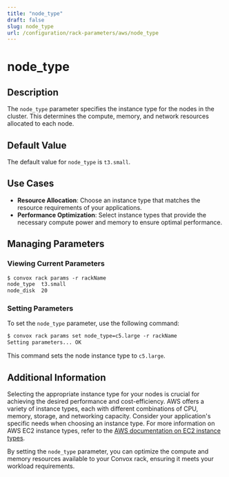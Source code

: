 ```yaml
---
title: "node_type"
draft: false
slug: node_type
url: /configuration/rack-parameters/aws/node_type
---
```


# node_type

## Description
The `node_type` parameter specifies the instance type for the nodes in the cluster. This determines the compute, memory, and network resources allocated to each node.

## Default Value
The default value for `node_type` is `t3.small`.

## Use Cases
- **Resource Allocation**: Choose an instance type that matches the resource requirements of your applications.
- **Performance Optimization**: Select instance types that provide the necessary compute power and memory to ensure optimal performance.

## Managing Parameters

### Viewing Current Parameters
```html
$ convox rack params -r rackName
node_type  t3.small
node_disk  20
```

### Setting Parameters
To set the `node_type` parameter, use the following command:
```html
$ convox rack params set node_type=c5.large -r rackName
Setting parameters... OK
```
This command sets the node instance type to `c5.large`.

## Additional Information
Selecting the appropriate instance type for your nodes is crucial for achieving the desired performance and cost-efficiency. AWS offers a variety of instance types, each with different combinations of CPU, memory, storage, and networking capacity. Consider your application's specific needs when choosing an instance type. For more information on AWS EC2 instance types, refer to the [AWS documentation on EC2 instance types](https://docs.aws.amazon.com/ec2/latest/instancetypes/ec2-instance-type-specifications.html).

By setting the `node_type` parameter, you can optimize the compute and memory resources available to your Convox rack, ensuring it meets your workload requirements.
